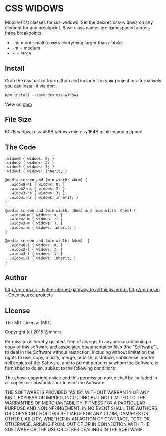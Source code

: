 # CSS WIDOWS

  Mobile-first classes for css-widows.
  Set the desired css-widows on any element for any breakpoint.
  Base class names are namespaced across three breakpoints:

*  -ns = not-small (covers everything larger than mobile)
*  -m  = medium
*  -l  = large

## Install
Grab the css partial from github and include it in your project or alternatively
you can install it via npm:
```
npm install --save-dev css-widows
```
View on [npm](https://www.npmjs.org/package/css-widows)


## File Size

607B widows.css
458B widows.min.css
164B minified and gzipped

## The Code
```
.widow0 { widows: 0; }
.widow2 { widows: 2; }
.widow3 { widows: 3; }
.widowi { widows: inherit; }

@media screen and (min-width: 48em) {
  .widow0-ns { widows: 0; }
  .widow2-ns { widows: 2; }
  .widow3-ns { widows: 3; }
  .widowi-ns { widows: inherit; }
}

@media screen and (min-width: 48em) and (max-width: 64em) {
  .widow0-m { widows: 0; }
  .widow2-m { widows: 2; }
  .widow3-m { widows: 3; }
  .widowi-m { widows: inherit; }
}

@media screen and (min-width: 64em)  {
  .widow0-l { widows: 0; }
  .widow2-l { widows: 2; }
  .widow3-l { widows: 3; }
  .widowi-l { widows: inherit; }
}

```

## Author

[http://mrmrs.cc - Entire internet gateway to all things mrmrs](http://mrmrs.cc)
[http://mrmrs.io - Open source projects](http://mrmrs.io)

## License

The MIT License (MIT)

Copyright (c) 2015 @mrmrs

Permission is hereby granted, free of charge, to any person obtaining a copy
of this software and associated documentation files (the "Software"), to deal
in the Software without restriction, including without limitation the rights
to use, copy, modify, merge, publish, distribute, sublicense, and/or sell
copies of the Software, and to permit persons to whom the Software is
furnished to do so, subject to the following conditions:

The above copyright notice and this permission notice shall be included in
all copies or substantial portions of the Software.

THE SOFTWARE IS PROVIDED "AS IS", WITHOUT WARRANTY OF ANY KIND, EXPRESS OR
IMPLIED, INCLUDING BUT NOT LIMITED TO THE WARRANTIES OF MERCHANTABILITY,
FITNESS FOR A PARTICULAR PURPOSE AND NONINFRINGEMENT. IN NO EVENT SHALL THE
AUTHORS OR COPYRIGHT HOLDERS BE LIABLE FOR ANY CLAIM, DAMAGES OR OTHER
LIABILITY, WHETHER IN AN ACTION OF CONTRACT, TORT OR OTHERWISE, ARISING FROM,
OUT OF OR IN CONNECTION WITH THE SOFTWARE OR THE USE OR OTHER DEALINGS IN
THE SOFTWARE.

